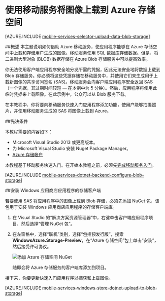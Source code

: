 <properties 
	pageTitle="使用移动服务将图像上载到 Blob 存储（Windows 应用商店）| 移动服务" 
	description="了解如何使用移动服务将图像上载到 Azure Blob 存储。" 
	documentationCenter="windows" 
	authors="ggailey777" 
	writer="glenga" 
	services="mobile-services,storage" 
	manager="dwrede" 
	editor=""/>

<tags 
	ms.service="mobile-services" 
	ms.date="06/04/2015" 
	wacn.date=""/>

# 使用移动服务将图像上载到 Azure 存储空间

[AZURE.INCLUDE [mobile-services-selector-upload-data-blob-storage](../includes/mobile-services-selector-upload-data-blob-storage.md)]

##概述
本主题说明如何借助 Azure 移动服务，使应用程序能够在 Azure 存储空间中上载和存储用户生成的图像。移动服务使用 SQL 数据库存储数据。但是，将二进制大型对象 (BLOB) 数据存储在 Azure Blob 存储服务中可以提高效率。

你无法使用客户端应用程序安全地分发所需的凭据，因此无法安全地将数据上载到 Blob 存储服务。你必须将这些凭据存储在移动服务中，并使用它们来生成用于上载新图像的共享访问签名 (SAS)。移动服务会向客户端应用程序安全返回 SAS（一个凭据，其过期时间较短 &mdash; 在本例中为 5 分钟）。然后，应用程序将使用此临时凭据来上载图像。在此示例中，公众可以从 Blob 服务下载。

在本教程中，你将要向移动服务快速入门应用程序添加功能，使用户能够拍摄照片，并使用移动服务生成的 SAS 将图像上载到 Azure。

##先决条件


本教程需要的内容如下：

+ Microsoft Visual Studio 2013 或更高版本。
+ 为 Microsoft Visual Studio 安装 Nuget Package Manager。
+ [Azure 存储帐户][How To Create a Storage Account]

本教程基于移动服务快速入门。在开始本教程之前，必须先[完成移动服务入门]。

[AZURE.INCLUDE [mobile-services-dotnet-backend-configure-blob-storage](../includes/mobile-services-dotnet-backend-configure-blob-storage.md)]

##<a name="install-storage-client"></a>安装 Windows 应用商店应用程序的存储客户端

若要使用 SAS 将应用程序中的图像上载到 Blob 存储，必须先添加 NuGet 包，该包用于安装 Windows 应用商店应用程序的存储客户端库。

1. 在 Visual Studio 的“解决方案资源管理器”中，右键单击客户端应用程序项目，然后选择“管理 NuGet 包”。

2. 在左窗格中，选择“联机”类别，选择“包括预发行版”，搜索 **WindowsAzure.Storage-Preview**，在“Azure 存储空间”包上单击“安装”，然后接受许可协议。

  	![添加 Azure 存储空间 NuGet](./media/mobile-services-dotnet-backend-windows-store-dotnet-upload-data-blob-storage/mobile-add-storage-nuget-package-dotnet.png)

  	随即会将 Azure 存储服务的客户端库添加到项目。

接下来，你要更新快速入门应用程序以捕获和上载图像。

[AZURE.INCLUDE [mobile-services-windows-store-dotnet-upload-to-blob-storage](../includes/mobile-services-windows-store-dotnet-upload-to-blob-storage.md)]

 
<!-- Anchors. -->
[Install the Storage Client library]: #install-storage-client
[Update the client app to capture images]: #add-select-images
[Install the storage client in the mobile service project]: #storage-client-server
[Update the TodoItem definition in the data model]: #update-data-model
[Update the table controller to generate an SAS]: #update-scripts
[Upload images to test the app]: #test
[Next Steps]: #next-steps

<!-- Images. -->

<!-- URLs. -->
[Send email from Mobile Services with SendGrid]: /documentation/articles/store-sendgrid-mobile-services-send-email-scripts
[Schedule backend jobs in Mobile Services]: /documentation/articles/mobile-services-dotnet-backend-schedule-recurring-tasks
[完成移动服务入门]: /documentation/articles/mobile-services-windows-store-dotnet-get-started

[Azure Management Portal]: https://manage.windowsazure.cn/
[How To Create a Storage Account]: /documentation/articles/storage-create-storage-account
[Azure Storage Client library for Store apps]: http://go.microsoft.com/fwlink/p/?LinkId=276866
[Mobile Services .NET How-to Conceptual Reference]: /documentation/articles/mobile-services-windows-dotnet-how-to-use-client-library
[Windows Phone SDK 8.0]: http://www.microsoft.com/zh-cn/download/details.aspx?id=35471

<!---HONumber=71-->